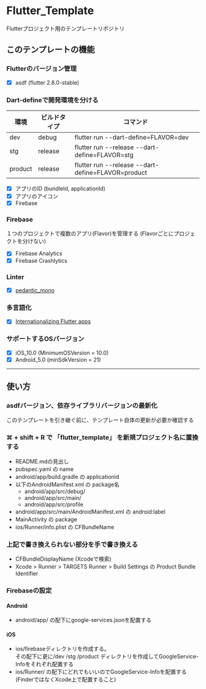 # Flutter_Template

Flutterプロジェクト用のテンプレートリポジトリ

## このテンプレートの機能

### Flutterのバージョン管理

- [x] asdf (flutter 2.8.0-stable)

### Dart-defineで開発環境を分ける

|  環境  |  ビルドタイプ  | コマンド |
| ---- | ---- | ---- |
|  dev  |  debug  | flutter run --dart-define=FLAVOR=dev |
|  stg  |  release  | flutter run --release --dart-define=FLAVOR=stg |
|  product  |  release  | flutter run --release --dart-define=FLAVOR=product |

- [x] アプリのID (bundleId, applicationId)
- [x] アプリのアイコン
- [x] Firebase 

### Firebase

１つのプロジェクトで複数のアプリ(Flavor)を管理する
(Flavorごとにプロジェクトを分けない)

- [x] Firebase Analytics
- [x] Firebase Crashlytics

### Linter

- [x] [pedantic_mono](https://pub.dev/packages/pedantic_mono)  

### 多言語化

- [x] [Internationalizing Flutter apps](https://docs.flutter.dev/development/accessibility-and-localization/internationalization)

### サポートするOSバージョン  

- [x] iOS_10.0 (MinimumOSVersion = 10.0)
- [x] Android_5.0 (minSdkVersion = 21)

---

## 使い方

### asdfバージョン、依存ライブラリバージョンの最新化

このテンプレートを引き継ぐ前に、テンプレート自体の更新が必要か確認する

### ⌘ + shift + R で 「flutter_template」 を新規プロジェクト名に置換する  

- README.mdの見出し
- pubspec.yaml の name
- android/app/build.gradle の applicationId
- 以下のAndroidManifest.xml の package名
  * android/app/src/debug/
  * android/app/src/main/
  * android/app/src/profile
- android/app/src/main/AndroidManifest.xml の android:label
- MainActivity の package
- ios/Runner/info.plist の CFBundleName

### 上記で書き換えられない部分を手で書き換える

- CFBundleDisplayName (Xcodeで検索)
- Xcode > Runner > TARGETS Runner > Build Settings の Product Bundle Identifier


### Firebaseの設定

#### Android

- android/app/ の配下にgoogle-services.jsonを配置する

#### iOS

- ios/firebaseディレクトリを作成する。  
その配下に更に/dev /stg /product ディレクトリを作成してGoogleService-Infoをそれぞれ配置する
- ios/Runner/ の配下にどれでもいいのでGoogleService-Infoを配置する (FinderではなくXcode上で配置すること)
